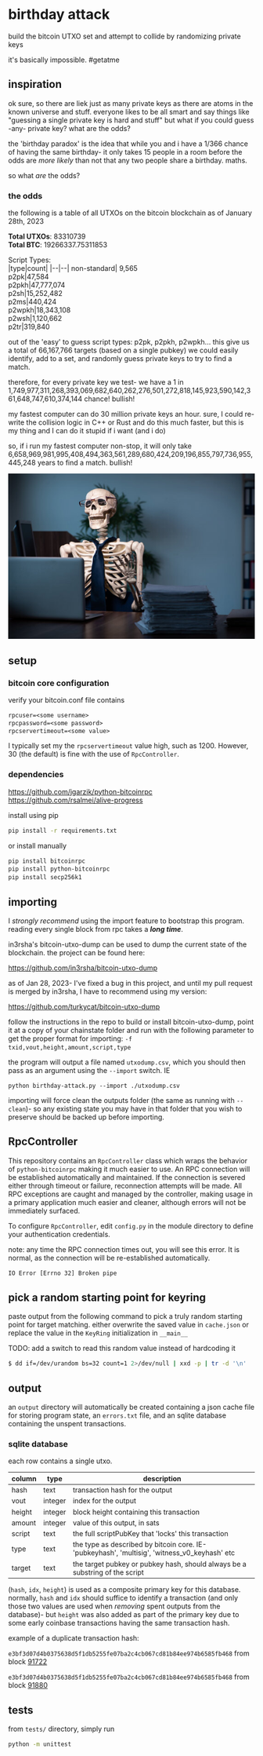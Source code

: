 # birthday attack

build the bitcoin UTXO set and attempt to collide by randomizing private keys

it's basically impossible. #getatme

## inspiration

ok sure, so there are liek just as many private keys as there are atoms in the known universe and stuff. everyone likes to be all smart and say things like "guessing a single private key is hard and stuff" but what if you could guess -any- private key? what are the odds?

the 'birthday paradox' is the idea that while you and i have a 1/366 chance of having the same birthday- it only takes 15 people in a room before the odds are *more likely* than not that any two people share a birthday. maths.

so what *are* the odds?

### the odds

the following is a table of all UTXOs on the bitcoin blockchain as of January 28th, 2023

**Total UTXOs**: 83310739  
**Total BTC**:   19266337.75311853  

Script Types:  
|type|count|
|--|--|
non-standard| 9,565  
p2pk|47,584  
p2pkh|47,777,074  
p2sh|15,252,482  
p2ms|440,424  
p2wpkh|18,343,108  
p2wsh|1,120,662  
p2tr|319,840  

out of the 'easy' to guess script types: p2pk, p2pkh, p2wpkh... this give us a total of 66,167,766 targets (based on a single pubkey) we could easily identify, add to a set, and randomly guess private keys to try to find a match.

therefore, for every private key we test- we have a 1 in 1,749,977,311,268,393,069,682,640,262,276,501,272,818,145,923,590,142,361,648,747,610,374,144 chance! bullish!

my fastest computer can do 30 million private keys an hour. sure, I could re-write the collision logic in C++ or Rust and do this much faster, but this is my thing and I can do it stupid if i want (and i do)

so, if i run my fastest computer non-stop, it will only take 6,658,969,981,995,408,494,363,561,289,680,424,209,196,855,797,736,955,445,248 years to find a match. bullish!

![](images/skelebro.jpg)

## setup

### bitcoin core configuration

verify your bitcoin.conf file contains
```
rpcuser=<some username>
rpcpassword=<some password>
rpcservertimeout=<some value>
```

I typically set my the `rpcservertimeout` value high, such as 1200. However, 30 (the default) is fine with the use of `RpcController`.

### dependencies

https://github.com/jgarzik/python-bitcoinrpc \
https://github.com/rsalmei/alive-progress

install using pip
```bash
pip install -r requirements.txt
```

or install manually
```bash
pip install bitcoinrpc
pip install python-bitcoinrpc
pip install secp256k1
```

## importing
I *strongly recommend* using the import feature to bootstrap this program. reading every single block from rpc takes a _**long time**_. 

in3rsha's bitcoin-utxo-dump can be used to dump the current state of the blockchain. the project can be found here:

https://github.com/in3rsha/bitcoin-utxo-dump

as of Jan 28, 2023- I've fixed a bug in this project, and until my pull request is merged by in3rsha, I have to recommend using my version:

https://github.com/turkycat/bitcoin-utxo-dump

follow the instructions in the repo to build or install bitcoin-utxo-dump, point it at a copy of your chainstate folder and run with the following parameter to get the proper format for importing: `-f txid,vout,height,amount,script,type`

the program will output a file named `utxodump.csv`, which you should then pass as an argument using the `--import` switch. IE
```
python birthday-attack.py --import ./utxodump.csv
```

importing will force clean the outputs folder (the same as running with `--clean`)- so any existing state you may have in that folder that you wish to preserve should be backed up before importing.

## RpcController

This repository contains an `RpcController` class which wraps the behavior of `python-bitcoinrpc` making it much easier to use. An RPC connection will be established automatically and maintained. If the connection is severed either through timeout or failure, reconnection attempts will be made. All RPC exceptions are caught and managed by the controller, making usage in a primary application much easier and cleaner, although errors will not be immediately surfaced.

To configure `RpcController`, edit `config.py` in the module directory to define your authentication credentials.

note: any time the RPC connection times out, you will see this error. It is normal, as the connection will be re-established automatically.

```bash
IO Error [Errno 32] Broken pipe
```

## pick a random starting point for keyring

paste output from the following command to pick a truly random starting point for target matching. either overwrite the saved value in `cache.json` or replace the value in the `KeyRing` initialization in `__main__`

TODO: add a switch to read this random value instead of hardcoding it

```bash
$ dd if=/dev/urandom bs=32 count=1 2>/dev/null | xxd -p | tr -d '\n'
```

## output

an `output` directory will automatically be created containing a json cache file for storing program state, an `errors.txt` file, and an sqlite database containing the unspent transactions.

### sqlite database

each row contains a single utxo.

| column | type | description | 
|--------|------|-------------|
|hash|text|transaction hash for the output|
|vout|integer|index for the output
|height|integer|block height containing this transaction
|amount|integer|value of this output, in sats
|script|text|the full scriptPubKey that 'locks' this transaction
|type|text|the type as described by bitcoin core. IE- 'pubkeyhash', 'multisig', 'witness_v0_keyhash' etc
|target|text|the target pubkey or pubkey hash, should always be a substring of the script

(`hash`, `idx`, `height`) is used as a composite primary key for this database. normally, `hash` and `idx` should suffice to identify a transaction (and only those two values are used when *removing* spent outputs from the database)- but `height` was also added as part of the primary key due to some early coinbase transactions having the same transaction hash.

example of a duplicate transaction hash:

`e3bf3d07d4b0375638d5f1db5255fe07ba2c4cb067cd81b84ee974b6585fb468` from block [91722](https://mempool.space/block/00000000000271a2dc26e7667f8419f2e15416dc6955e5a6c6cdf3f2574dd08e)

`e3bf3d07d4b0375638d5f1db5255fe07ba2c4cb067cd81b84ee974b6585fb468` from block [91880](https://mempool.space/block/00000000000743f190a18c5577a3c2d2a1f610ae9601ac046a38084ccb7cd721)



## tests

from `tests/` directory, simply run
```bash
python -m unittest
```